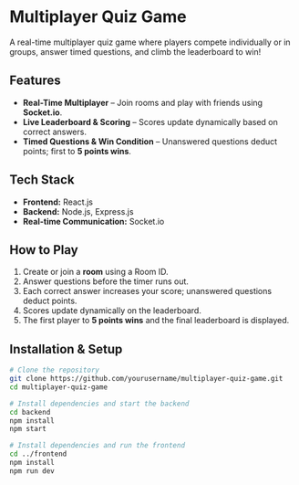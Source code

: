 #  Multiplayer Quiz Game  

A real-time multiplayer quiz game where players compete individually or in groups, answer timed questions, and climb the leaderboard to win!  

##  Features  

- **Real-Time Multiplayer** – Join rooms and play with friends using **Socket.io**.  
- **Live Leaderboard & Scoring** – Scores update dynamically based on correct answers.  
- **Timed Questions & Win Condition** – Unanswered questions deduct points; first to **5 points wins**.  

##  Tech Stack  

- **Frontend:** React.js 
- **Backend:** Node.js, Express.js  
- **Real-time Communication:** Socket.io

## How to Play
1. Create or join a **room** using a Room ID.  
2. Answer questions before the timer runs out.  
3. Each correct answer increases your score; unanswered questions deduct points.  
4. Scores update dynamically on the leaderboard.  
5. The first player to **5 points wins** and the final leaderboard is displayed.

##  Installation & Setup  

```sh
# Clone the repository
git clone https://github.com/yourusername/multiplayer-quiz-game.git
cd multiplayer-quiz-game

# Install dependencies and start the backend
cd backend
npm install
npm start

# Install dependencies and run the frontend
cd ../frontend
npm install
npm run dev







